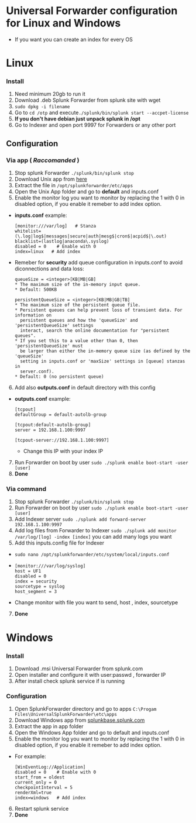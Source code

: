 # Universal Forwarder configuration for Linux and Windows
 - If you want you can create an index for every OS
# Linux
### Install

1. Need minimum 20gb to run it
2. Download .deb Splunk Forwarder from splunk site with wget
3. `sudo dpkg -i filename`
4. Go to `cd /otp` and execute`./splunk/bin/splunk start --accpet-license`
5. **If you don't have debian just unpack splunk in /opt**
6. Go to Indexer and open port 9997 for Forwarders or any other port

## Configuration 
### Via app ( *Raccomanded* )
1. Stop splunk Forwarder
`./splunk/bin/splunk stop`
2. Download Unix app from [here](https://splunkbase.splunk.com/app/833 "Unix app")
3. Extract the file in `/opt/splunkforwarder/etc/apps`
4. Open the Unix App folder and go to **default** and inputs.conf
5. Enable the monitor log you want to monitor by replacing the 1 with 0 in disabled option, if you enable it remeber to add index option. 
 - **inputs.conf** example:
    ```
    [monitor:///var/log]   # Stanza 
    whitelist=(\.log|log$|messages|secure|auth|mesg$|cron$|acpid$|\.out)
    blacklist=(lastlog|anaconda\.syslog)
    disabled = 0    # Enable with 0
    index=linux   # Add index
    ```
 - Remeber for **security** add queue configuration in inputs.conf to avoid diconnections and data loss:
   ```
   queueSize = <integer>[KB|MB|GB]
   * The maximum size of the in-memory input queue.
   * Default: 500KB

   persistentQueueSize = <integer>[KB|MB|GB|TB]
   * The maximum size of the persistent queue file.
   * Persistent queues can help prevent loss of transient data. For information on
     persistent queues and how the 'queueSize' and 'persistentQueueSize' settings
     interact, search the online documentation for "persistent queues".
   * If you set this to a value other than 0, then 'persistentQueueSize' must
     be larger than either the in-memory queue size (as defined by the 'queueSize'
     setting in inputs.conf or 'maxSize' settings in [queue] stanzas in
     server.conf).
   * Default: 0 (no persistent queue)
   ```
6. Add also **outputs.conf** in default directory with this config
 - **outputs.conf** example:
   ```
   [tcpout]
   defaultGroup = default-autolb-group

   [tcpout:default-autolb-group]
   server = 192.168.1.100:9997

   [tcpout-server://192.168.1.100:9997]
   ```
   - Change this IP with your index IP
7. Run Forwarder on boot by user
`sudo ./splunk enable boot-start -user [user]`
8. **Done**
### Via command

1. Stop splunk Forwarder
`./splunk/bin/splunk stop`
2. Run Forwarder on boot by user
`sudo ./splunk enable boot-start -user [user]`
3. Add Indexer server
`sudo ./splunk add forward-server 192.168.1.100:9997`
5. Add log files from Forwarder to Indexer
`sudo ./splunk add monitor /var/log/[log] -index [index]`
 you can add many logs you want
6. Add this inputs.config file for Indexer
 - `sudo nano /opt/splunkforwarder/etc/system/local/inputs.conf`
 - 
   ```
   [monitor:///var/log/syslog]
   host = UF1
   disabled = 0
   index = security
   sourcetype = syslog
   host_segment = 3
   ```
 - Change monitor with file you want to send, host , index, sourcetype
 
 7. **Done**
 
# Windows

### Install

1. Download .msi Universal Forwarder from splunk.com
2. Open installer and configure it with user:passwd , forwarder IP
3. After install check splunk service if is running

### Configuration

1. Open SplunkForwarder directory and go to apps
`C:\Progam Files\UniversalSplunkForwarder\etc\apps`
2. Download Windows app from [splunkbase.splunk.com](https://splunkbase.splunk.com/app/742 "Windows App")
3. Extract the app in app folder
4. Open the Windows App folder and go to default and inputs.conf
5. Enable the monitor log you want to monitor by replacing the 1 with 0 in disabled option, if you enable it remeber to add index option. 
 - For example:
    ```
    [WinEventLog://Application]
    disabled = 0    # Enable with 0
    start_from = oldest
    current_only = 0
    checkpointInterval = 5
    renderXml=true
    index=windows   # Add index

    ```
6.  Restart splunk service
7.  **Done**


